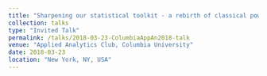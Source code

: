 ```yaml
---
title: "Sharpening our statistical toolkit - a rebirth of classical powerful techniques"
collection: talks
type: "Invited Talk"
permalink: /talks/2018-03-23-ColumbiaAppAn2018-talk
venue: "Applied Analytics Club, Columbia University"
date: 2018-03-23
location: "New York, NY, USA"
---
```


<!-- This is a description of your conference proceedings talk, note the different field in type. You can put anything in this field. -->



